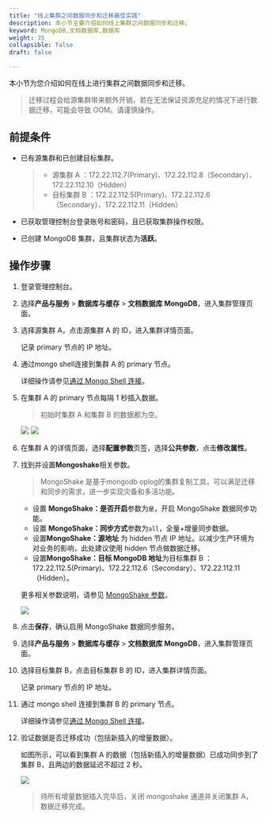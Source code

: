 ```yaml
---
title: "线上集群之间数据同步和迁移最佳实践"
description: 本小节主要介绍如何线上集群之间数据同步和迁移。 
keyword: MongoDB,文档数据库,数据库
weight: 35
collapsible: false
draft: false

---
```


本小节为您介绍如何在线上进行集群之间数据同步和迁移。

>迁移过程会给源集群带来额外开销，若在无法保证资源充足的情况下进行数据迁移，可能会导致 OOM。请谨慎操作。

## 前提条件

* 已有源集群和已创建目标集群。

  >* 源集群 A ：172.22.112.7(Primary)、172.22.112.8（Secondary）、172.22.112.10（Hidden）
  >* 目标集群 B ：172.22.112.5(Primary)、172.22.112.6（Secondary）、172.22.112.11（Hidden）

* 已获取管理控制台登录账号和密码，且已获取集群操作权限。

* 已创建 MongoDB 集群，且集群状态为**活跃**。


## 操作步骤

1. 登录管理控制台。

2. 选择**产品与服务** > **数据库与缓存** > **文档数据库 MongoDB**，进入集群管理页面。

3. 选择源集群 A，点击源集群 A 的 ID，进入集群详情页面。

   记录 primary 节点的 IP 地址。

4. 通过mongo shell连接到集群 A 的 primary 节点。

   详细操作请参见[通过 Mongo Shell 连接](/database/mongodb/manual/mgt_connect/access_mongodb/#通过-mongo-shell-连接)。

5. 在集群 A 的 primary 节点每隔 1 秒插入数据。

   > 初始时集群 A 和集群 B 的数据都为空。

   <img src="../../_images/migration_online_01.png">

   <img src="../../_images/migration_online_02.png">

6. 在集群 A 的详情页面，选择**配置参数**页签，选择**公共参数**，点击**修改属性**。

7. 找到并设置**Mongoshake**相关参数。

   >MongoShake 是基于mongodb oplog的集群复制工具，可以满足迁移和同步的需求，进一步实现灾备和多活功能。

   * 设置 **MongoShake：是否开启**参数为`是`，开启 MongoShake 数据同步功能。
   * 设置 **MongoShake：同步方式**参数为`all`，全量+增量同步数据。
   * 设置**MongoShake：源地址** 为 hidden 节点 IP 地址。以减少生产环境为对业务的影响，此处建议使用 hidden 节点做数据迁移。
   * 设置**MongoShake：目标 MongoDB 地址**为目标集群 B ：172.22.112.5(Primary)、172.22.112.6（Secondary）、172.22.112.11（Hidden）。

   更多相关参数说明，请参见 [MongoShake 参数](/database/mongodb/manual/migration/mongo_shake/#mongoshake-参数)。

   <img src="../../_images/migration_online_03.png">

8. 点击**保存**，确认启用 MongoShake 数据同步服务。

9. 选择**产品与服务** > **数据库与缓存** > **文档数据库 MongoDB**，进入集群管理页面。

10. 选择目标集群 B，点击目标集群 B 的 ID，进入集群详情页面。

    记录 primary 节点的 IP 地址。

11. 通过 mongo shell 连接到集群 B 的 primary 节点。

    详细操作请参见[通过 Mongo Shell 连接](/database/mongodb/manual/mgt_connect/access_mongodb/#通过-mongo-shell-连接)。

12. 验证数据是否迁移成功（包括新插入的增量数据）。

    如图所示，可以看到集群 A 的数据（包括新插入的增量数据）已成功同步到了集群 B，且两边的数据延迟不超过 2 秒。

    <img src="../../_images/migration_online_04.png">

    > 待所有增量数据插入完毕后，关闭 mongoshake 通道并关闭集群 A，数据迁移完成。

